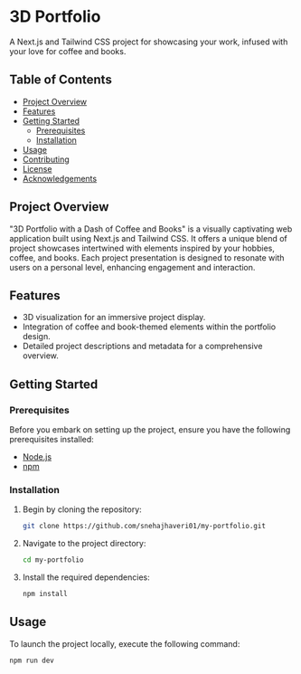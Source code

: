 # 3D Portfolio 
A Next.js and Tailwind CSS project for showcasing your work, infused with your love for coffee and books.

## Table of Contents
- [Project Overview](#project-overview)
- [Features](#features)
- [Getting Started](#getting-started)
  - [Prerequisites](#prerequisites)
  - [Installation](#installation)
- [Usage](#usage)
- [Contributing](#contributing)
- [License](#license)
- [Acknowledgements](#acknowledgements)

## Project Overview
"3D Portfolio with a Dash of Coffee and Books" is a visually captivating web application built using Next.js and Tailwind CSS. It offers a unique blend of project showcases intertwined with elements inspired by your hobbies, coffee, and books. Each project presentation is designed to resonate with users on a personal level, enhancing engagement and interaction.

## Features
- 3D visualization for an immersive project display.
- Integration of coffee and book-themed elements within the portfolio design.
- Detailed project descriptions and metadata for a comprehensive overview.

## Getting Started

### Prerequisites
Before you embark on setting up the project, ensure you have the following prerequisites installed:

- [Node.js](https://nodejs.org/)
- [npm](https://www.npmjs.com/)

### Installation
1. Begin by cloning the repository:

    ```bash
    git clone https://github.com/snehajhaveri01/my-portfolio.git
    ```

2. Navigate to the project directory:

    ```bash
    cd my-portfolio
    ```

3. Install the required dependencies:

    ```bash
    npm install
    ```

## Usage
To launch the project locally, execute the following command:

```bash
npm run dev
